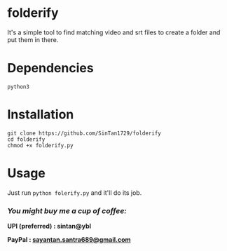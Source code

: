 # folderify

It's a simple tool to find matching video and srt files to create a folder and put them in there.

# Dependencies

`python3`

# Installation

```
git clone https://github.com/SinTan1729/folderify
cd folderify
chmod +x folderify.py
```

# Usage

Just run `python folerify.py` and it'll do its job.

### _You might buy me a cup of coffee:_

**UPI (preferred) : sintan@ybl**

**PayPal : sayantan.santra689@gmail.com** 
